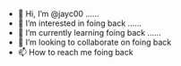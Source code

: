 - 👋 Hi, I’m @jayc00 ......
- 👀 I’m interested in foing back ......
- 🌱 I’m currently learning foing back ......
- 💞️ I’m looking to collaborate on foing back 
- 📫 How to reach me foing back 

<!---
jayc00/jayc00 is a ✨ special ✨ repository because its `README.md` (this file) appears on your GitHub profile.
You can click the Preview link to take a look at your changes.
--->
